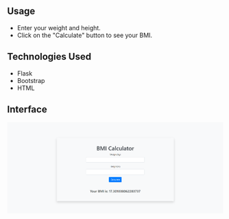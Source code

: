 
## Usage
- Enter your weight and height.
- Click on the "Calculate" button to see your BMI.

## Technologies Used
- Flask
- Bootstrap
- HTML

## Interface 
![Interface](Interface.png)
